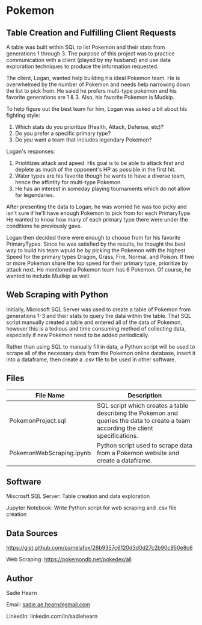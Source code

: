 # Pokemon

Table Creation and Fulfilling Client Requests
--
A table was built within SQL to list Pokemon and their stats from generations 1 through 3. The purpose of this project was to practice communication with a client (played by my husband) and use data exploration techniques to produce the information requested.

The client, Logan, wanted help building his ideal Pokemon team. He is overwhelmed by the number of Pokemon and needs help narrowing down 
the list to pick from. He saied he prefers multi-type pokemon and his favorite generations are 1 & 3. Also, his favorite Pokemon is Mudkip.

To help figure out the best team for him, Logan was asked a bit about his fighting style:
1. Which stats do you prioritize (Health, Attack, Defense, etc)?
2. Do you prefer a specific primary type?
3. Do you want a team that includes legendary Pokemon?

Logan's responses:
1. Priotitizes attack and apeed. His goal is to be able to attack first and deplete as much of the opponent's HP as possible in the first hit.
2. Water types are his favorite though he wants to have a diverse team, hence the affintity for multi-type Pokemon.
3. He has an interest in someday playing tournaments which do not allow for legendaries.

After presenting the data to Logan, he was worried he was too picky and isn't sure if he'll have enough Pokemon to pick from for each 
PrimaryType. He wanted to know how many of each primary type there were under the conditions he previously gave.

Logan then decided there were enough to choose from for his favorite PrimaryTypes. Since he was satisfied by the results, he thought the best way to build his team wpuld be by picking the Pokemon with the highest Speed for the primary types Dragon, Grass, Fire, Normal, and Poison. If two or more Pokemon share the top speed for their primary type, prioritize by attack next. He mentioned a Pokemon team has 6 Pokemon. Of course, he wanted to include Mudkip as well.

Web Scraping with Python 
--
Initially, Microsoft SQL Server was used to create a table of Pokemon from generations 1-3 and their stats to query the data within the table. That SQL script manually created a table and entered all of the data of Pokemon, however this is a tedious and time consuming method of collecting data, especially if new Pokemon need to be added periodically.

Rather than using SQL to manually fill in data, a Python script will be used to scrape all of the necessary data from the Pokemon online database, insert it into a dataframe, then create a .csv file to be used in other software.

Files
---
| File Name  | Description |
| ------------- | ------------- |
| PokemonProject.sql | SQL script which creates a table describing the Pokemon and queries the data to create a team according the client specifications. |
| PokemonWebScraping.ipynb | Python script used to scrape data from a Pokemon website and create a dataframe. |

Software
--
Miscrosft SQL Server: Table creation and data exploration

Jupyter Notebook: Write Python script for web scraping and .csv file creation

Data Sources
---
https://gist.github.com/pamelafox/26b9357c6120d3d0d27c2b90c950e8c6

Web Scraping: https://pokemondb.net/pokedex/all

Author
---
Sadie Hearn

Email: sadie.ae.hearn@gmail.com

LinkedIn: linkedin.com/in/sadiehearn
